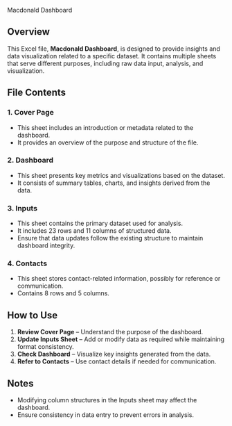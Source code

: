  Macdonald Dashboard

## Overview
This Excel file, **Macdonald Dashboard**, is designed to provide insights and data visualization related to a specific dataset. It contains multiple sheets that serve different purposes, including raw data input, analysis, and visualization.

## File Contents

### 1. Cover Page
- This sheet includes an introduction or metadata related to the dashboard.
- It provides an overview of the purpose and structure of the file.

### 2. Dashboard
- This sheet presents key metrics and visualizations based on the dataset.
- It consists of summary tables, charts, and insights derived from the data.

### 3. Inputs
- This sheet contains the primary dataset used for analysis.
- It includes 23 rows and 11 columns of structured data.
- Ensure that data updates follow the existing structure to maintain dashboard integrity.

### 4. Contacts
- This sheet stores contact-related information, possibly for reference or communication.
- Contains 8 rows and 5 columns.

## How to Use
1. **Review Cover Page** – Understand the purpose of the dashboard.
2. **Update Inputs Sheet** – Add or modify data as required while maintaining format consistency.
3. **Check Dashboard** – Visualize key insights generated from the data.
4. **Refer to Contacts** – Use contact details if needed for communication.

## Notes
- Modifying column structures in the Inputs sheet may affect the dashboard.
- Ensure consistency in data entry to prevent errors in analysis.




